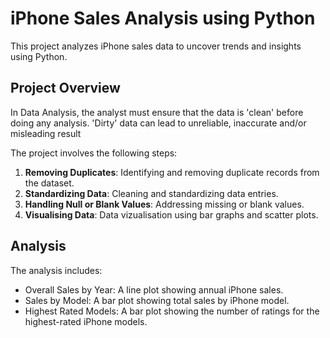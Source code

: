 # iPhone Sales Analysis using Python  
This project analyzes iPhone sales data to uncover trends and insights using Python.

## Project Overview
In Data Analysis, the analyst must ensure that the data is 'clean' before doing any analysis. 'Dirty' data can lead to unreliable, inaccurate and/or misleading result

The project involves the following steps:
1. **Removing Duplicates**: Identifying and removing duplicate records from the dataset.
2. **Standardizing Data**: Cleaning and standardizing data entries.
3. **Handling Null or Blank Values**: Addressing missing or blank values.
4. **Visualising Data**: Data vizualisation using bar graphs and scatter plots.


## Analysis
The analysis includes:

- Overall Sales by Year: A line plot showing annual iPhone sales.
- Sales by Model: A bar plot showing total sales by iPhone model.
- Highest Rated Models: A bar plot showing the number of ratings for the highest-rated iPhone models.
